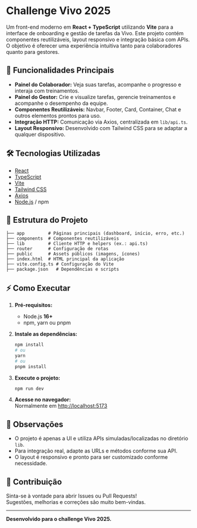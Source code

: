 # Challenge Vivo 2025

Um front-end moderno em **React + TypeScript** utilizando **Vite** para a interface de onboarding e gestão de tarefas da Vivo. Este projeto contém componentes reutilizáveis, layout responsivo e integração básica com APIs. O objetivo é oferecer uma experiência intuitiva tanto para colaboradores quanto para gestores.

## 🚀 Funcionalidades Principais

- **Painel do Colaborador:** Veja suas tarefas, acompanhe o progresso e interaja com treinamentos.
- **Painel do Gestor:** Crie e visualize tarefas, gerencie treinamentos e acompanhe o desempenho da equipe.
- **Componentes Reutilizáveis:** Navbar, Footer, Card, Container, Chat e outros elementos prontos para uso.
- **Integração HTTP:** Comunicação via Axios, centralizada em `lib/api.ts`.
- **Layout Responsivo:** Desenvolvido com Tailwind CSS para se adaptar a qualquer dispositivo.

## 🛠️ Tecnologias Utilizadas

- [React](https://react.dev/)
- [TypeScript](https://www.typescriptlang.org/)
- [Vite](https://vitejs.dev/)
- [Tailwind CSS](https://tailwindcss.com/)
- [Axios](https://axios-http.com/)
- [Node.js](https://nodejs.org/) / npm

## 📁 Estrutura do Projeto

```
├── app         # Páginas principais (dashboard, início, erro, etc.)
├── components  # Componentes reutilizáveis
├── lib         # Cliente HTTP e helpers (ex.: api.ts)
├── router      # Configuração de rotas
├── public      # Assets públicos (imagens, ícones)
├── index.html  # HTML principal da aplicação
├── vite.config.ts # Configuração do Vite
├── package.json   # Dependências e scripts
```

## ⚡ Como Executar

1. **Pré-requisitos:**  
   - Node.js **16+**
   - npm, yarn ou pnpm

2. **Instale as dependências:**
   ```bash
   npm install
   # ou
   yarn
   # ou
   pnpm install
   ```

3. **Execute o projeto:**
   ```bash
   npm run dev
   ```

4. **Acesse no navegador:**  
   Normalmente em [http://localhost:5173](http://localhost:5173)

## 📝 Observações

- O projeto é apenas a UI e utiliza APIs simuladas/localizadas no diretório `lib`.
- Para integração real, adapte as URLs e métodos conforme sua API.
- O layout é responsivo e pronto para ser customizado conforme necessidade.

## 📌 Contribuição

Sinta-se à vontade para abrir Issues ou Pull Requests!  
Sugestões, melhorias e correções são muito bem-vindas.

---

**Desenvolvido para o challenge Vivo 2025.**

